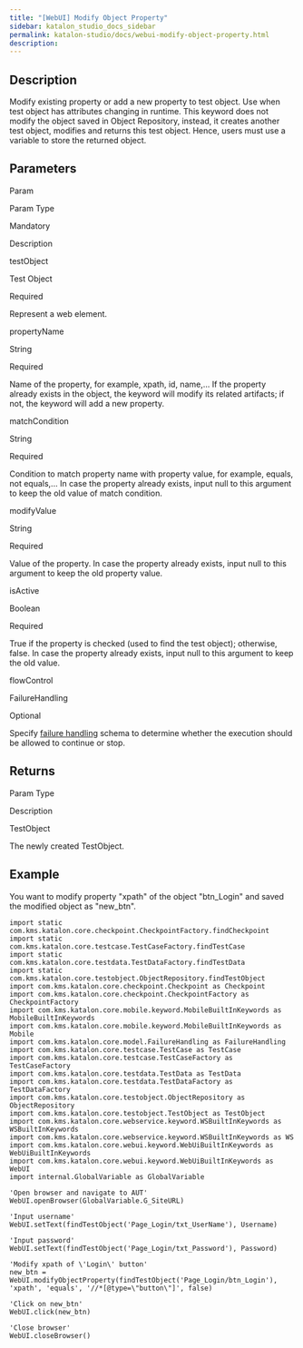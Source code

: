 ```yaml
---
title: "[WebUI] Modify Object Property" 
sidebar: katalon_studio_docs_sidebar
permalink: katalon-studio/docs/webui-modify-object-property.html 
description: 
---
```

Description  
-------------

Modify existing property or add a new property to test object. Use when test object has attributes changing in runtime. This keyword does not modify the object saved in Object Repository, instead, it creates another test object, modifies and returns this test object. Hence, users must use a variable to store the returned object.

Parameters  
------------

Param

Param Type

Mandatory

Description

testObject

Test Object

Required

Represent a web element.

propertyName

String

Required

Name of the property, for example, xpath, id, name,... If the property already exists in the object, the keyword will modify its related artifacts; if not, the keyword will add a new property.

matchCondition

String

Required

Condition to match property name with property value, for example, equals, not equals,... In case the property already exists, input null to this argument to keep the old value of match condition.

modifyValue

String

Required

Value of the property. In case the property already exists, input null to this argument to keep the old property value.

isActive

Boolean

Required

True if the property is checked (used to find the test object); otherwise, false. In case the property already exists, input null to this argument to keep the old value.

flowControl

FailureHandling

Optional

Specify [failure handling](https://docs.katalon.com/x/qAAM) schema to determine whether the execution should be allowed to continue or stop.

Returns
-------

Param Type

Description

TestObject

The newly created TestObject.

Example 
--------

You want to modify property "xpath" of the object "btn\_Login" and saved the modified object as "new\_btn".

```
import static com.kms.katalon.core.checkpoint.CheckpointFactory.findCheckpoint
import static com.kms.katalon.core.testcase.TestCaseFactory.findTestCase
import static com.kms.katalon.core.testdata.TestDataFactory.findTestData
import static com.kms.katalon.core.testobject.ObjectRepository.findTestObject
import com.kms.katalon.core.checkpoint.Checkpoint as Checkpoint
import com.kms.katalon.core.checkpoint.CheckpointFactory as CheckpointFactory
import com.kms.katalon.core.mobile.keyword.MobileBuiltInKeywords as MobileBuiltInKeywords
import com.kms.katalon.core.mobile.keyword.MobileBuiltInKeywords as Mobile
import com.kms.katalon.core.model.FailureHandling as FailureHandling
import com.kms.katalon.core.testcase.TestCase as TestCase
import com.kms.katalon.core.testcase.TestCaseFactory as TestCaseFactory
import com.kms.katalon.core.testdata.TestData as TestData
import com.kms.katalon.core.testdata.TestDataFactory as TestDataFactory
import com.kms.katalon.core.testobject.ObjectRepository as ObjectRepository
import com.kms.katalon.core.testobject.TestObject as TestObject
import com.kms.katalon.core.webservice.keyword.WSBuiltInKeywords as WSBuiltInKeywords
import com.kms.katalon.core.webservice.keyword.WSBuiltInKeywords as WS
import com.kms.katalon.core.webui.keyword.WebUiBuiltInKeywords as WebUiBuiltInKeywords
import com.kms.katalon.core.webui.keyword.WebUiBuiltInKeywords as WebUI
import internal.GlobalVariable as GlobalVariable

'Open browser and navigate to AUT'
WebUI.openBrowser(GlobalVariable.G_SiteURL)

'Input username'
WebUI.setText(findTestObject('Page_Login/txt_UserName'), Username)

'Input password'
WebUI.setText(findTestObject('Page_Login/txt_Password'), Password)
 
'Modify xpath of \'Login\' button'
new_btn = WebUI.modifyObjectProperty(findTestObject('Page_Login/btn_Login'), 'xpath', 'equals', '//*[@type=\"button\"]', false)
 
'Click on new_btn'
WebUI.click(new_btn)

'Close browser'
WebUI.closeBrowser()
```